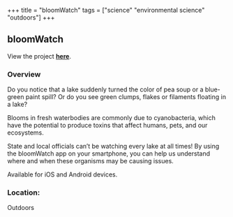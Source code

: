 +++
title = "bloomWatch"
tags = ["science" "environmental science" "outdoors"]
+++

## bloomWatch

View the project [**here**](https://cyanos.org/bloomwatch/).

### Overview

Do you notice that a lake suddenly turned the color of pea soup or a blue-green paint spill? Or do you see green clumps, flakes or filaments floating in a lake?

Blooms in fresh waterbodies are commonly due to cyanobacteria, which have the potential to produce toxins that affect humans, pets, and our ecosystems.

State and local officials can’t be watching every lake at all times! By using the bloomWatch app on your smartphone, you can help us understand where and when these organisms may be causing issues.

Available for iOS and Android devices.

### Location:
Outdoors
